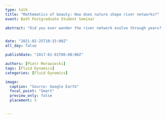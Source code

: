 ```yaml
---
type: talk
title: "Mathematics of beauty: How does nature shape river networks?"
event: Bath Postgraduate Student Seminar

abstract: "Did you ever wonder the river network evolve through years? Probably not. But you can still come to PSS and learn why! During the talk I will show how a beautiful fractal-like river networks we can see around us emerges from the most basic principles of fluid dynamics and how can we use satellite imaginary to further understand this phenomon. I'll start from very basics, so even those for whom fluid dynamics is still a witchcraft, can learn it and appreciate its potential."


date: "2021-02-25T10:15:00Z"
all_day: false

publishDate: "2017-01-01T00:00:00Z"

authors: [Piotr Morawiecki]
tags: [Fluid Dynamics]
categories: [Fluid Dynamics]

image:
  caption: "Source: Google Earth"
  focal_point: "Smart"
  preview_only: false
  placement: 3


---
```

